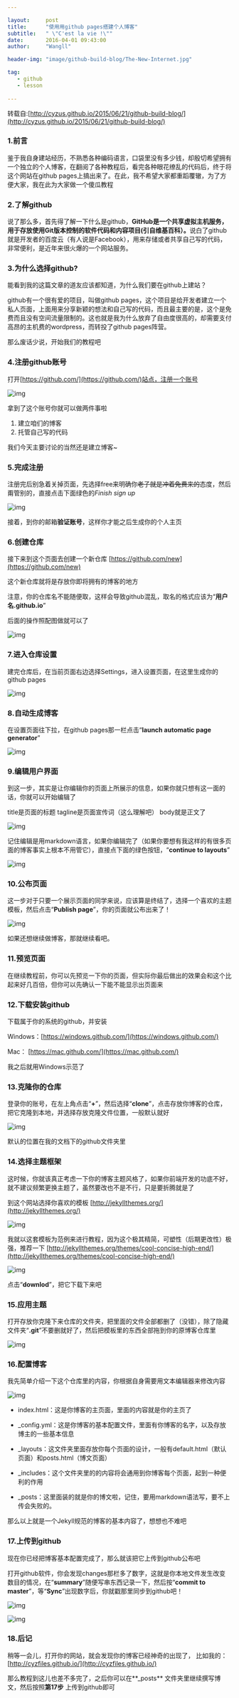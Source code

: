 ```yaml
---

layout:     post
title:      "使用用github pages搭建个人博客" 
subtitle:   " \"C'est la vie !\""
date:       2016-04-01 09:43:00
author:     "Wangll"

header-img: "image/github-build-blog/The-New-Internet.jpg"

tag:
   - github
   - lesson
   
---
```



转载自:[http://cyzus.github.io/2015/06/21/github-build-blog/](http://cyzus.github.io/2015/06/21/github-build-blog/)

### 1.前言 ###

鉴于我自身建站经历，不熟悉各种编码语言，口袋里没有多少钱，却殷切希望拥有一个独立的个人博客，在翻阅了各种教程后，看完各种眼花缭乱的代码后，终于将这个网站在github pages上搞出来了。在此，我不希望大家都重蹈覆辙，为了方便大家，我在此为大家做一个傻瓜教程

### 2.了解github ###

说了那么多，首先得了解一下什么是github，<b>GitHub是一个共享虚拟主机服务，用于存放使用Git版本控制的软件代码和内容项目(引自维基百科）。</b>说白了github就是开发者的百度云（有人说是Facebook），用来存储或者共享自己写的代码，非常便利，是近年来很火爆的一个网站服务。


### 3.为什么选择github? ###

能看到我的这篇文章的道友应该都知道，为什么我们要在github上建站？

github有一个很有爱的项目，叫做github pages，这个项目是给开发者建立一个私人页面，上面用来分享新颖的想法和自己写的代码，而且最主要的是，这个是免费而且没有空间流量限制的。这也就是我为什么放弃了自由度很高的，却需要支付高昂的主机费的wordpress，而转投了github pages阵营。

那么废话少说，开始我们的教程吧

### 4.注册github账号 ###

打开[https://github.com/](https://github.com/)站点，注册一个账号

![img](/image/github-build-blog/sign-up.jpg)

拿到了这个账号你就可以做两件事啦

 1. 建立咱们的博客
 2. 托管自己写的代码

我们今天主要讨论的当然还是建立博客~

### 5.完成注册 ###

注册完后别急着关掉页面，先选择free来明确你<del>老子就是冲着免费来的</del>态度，然后甭管别的，直接点击下面绿色的*Finish sign up*

![img](/image/github-build-blog/free.jpg)

接着，到你的邮箱**验证账号**，这样你才能之后生成你的个人主页

### 6.创建仓库 ###

接下来到这个页面去创建一个新仓库
[https://github.com/new](https://github.com/new)

这个新仓库就将是存放你即将拥有的博客的地方

注意，你的仓库名不能随便取，这样会导致github混乱，取名的格式应该为“**用户名.github.io**”

后面的操作照配图做就可以了

![img](/image/github-build-blog/build-repository.jpg)

### 7.进入仓库设置 ###

建完仓库后，在当前页面右边选择Settings，进入设置页面，在这里生成你的github pages

![img](/image/github-build-blog/settings.jpg)

### 8.自动生成博客 ###

在设置页面往下拉，在github pages那一栏点击“**launch automatic page generator**”

![img](/image/github-build-blog/generate.jpg)

### 9.编辑用户界面 ###

到这一步，其实是让你编辑你的页面上所展示的信息，如果你就只想有这一面的话，你就可以开始编辑了

title是页面的标题
tagline是页面宣传词（这么理解吧）
body就是正文了

![img](/image/github-build-blog/edit1.jpg)

记住编辑是用markdown语言，如果你编辑完了（如果你要想有我这样的有很多页面的博客事实上根本不用管它），直接点下面的绿色按钮，“**continue to layouts**”

![img](/image/github-build-blog/edit2.jpg)

### 10.公布页面 ###

这一步对于只要一个展示页面的同学来说，应该算是终结了，选择一个喜欢的主题模板，然后点击“**Publish page**”，你的页面就公布出来了！

![img](/image/github-build-blog/choose-themes.jpg)

如果还想继续做博客，那就继续看吧。

### 11.预览页面 ###

在继续教程前，你可以先预览一下你的页面，但实际你最后做出的效果会和这个比起来好几百倍，但你可以先确认一下能不能显示出页面来

### 12.下载安装github ###

下载属于你的系统的github，并安装

Windows：[https://windows.github.com/](https://windows.github.com/)

Mac：        [https://mac.github.com/](https://mac.github.com/)

我之后就用Windows示范了

### 13.克隆你的仓库 ###

登录你的账号，在左上角点击“**+**”，然后选择“**clone**”，点击存放你博客的仓库，把它克隆到本地，并选择存放克隆文件位置，一般默认就好

![img](/image/github-build-blog/clone.jpg)

默认的位置在我的文档下的github文件夹里

### 14.选择主题框架 ###

这时候，你就该真正考虑一下你的博客主题风格了，如果你前端开发的功底不好，就不建议频繁更换主题了，虽然要改也不是不行，只是要折腾就是了

到这个网站选择你喜欢的模板
[http://jekyllthemes.org/](http://jekyllthemes.org/)

![img](/image/github-build-blog/themes-serious.jpg)

我就以这套模板为范例来进行教程，因为这个极其精简，可塑性（后期更改性）极强，推荐一下
[http://jekyllthemes.org/themes/cool-concise-high-end/](http://jekyllthemes.org/themes/cool-concise-high-end/)

![img](/image/github-build-blog/cool-concise-high-end.jpg)

点击“**downlod**”，把它下载下来吧

### 15.应用主题 ###

打开存放你克隆下来仓库的文件夹，把里面的文件全部都删了（没错），除了隐藏文件夹“**.git**”不要删就好了，然后把模板里的东西全部拖到你的原博客仓库里

![img](/image/github-build-blog/apply.jpg)

### 16.配置博客 ###

 我先简单介绍一下这个仓库里的内容，你根据自身需要用文本编辑器来修改内容

![img](/image/github-build-blog/list.jpg)

 - index.html：这是你博客的主页面，里面的内容就是你的主页了

 - _config.yml：这是你博客的基本配置文件，里面有你博客的名字，以及存放博主的一些基本信息

 - _layouts：这文件夹里面存放你每个页面的设计，一般有default.html（默认页面）和posts.html（博文页面）

 - _includes：这个文件夹里的的内容将会通用到你博客每个页面，起到一种便利的作用

 - _posts：这里面装的就是你的博文啦，记住，要用markdown语法写，要不上传会失败的。

那么以上就是一个Jekyll规范的博客的基本内容了，想想也不难吧

### 17.上传到github ###

现在你已经把博客基本配置完成了，那么就该把它上传到github公布吧

打开github软件，你会发现changes那栏多了数字，这就是你本地文件发生改变数目的情况，在“**summary**”随便写串东西记录一下，然后按“**commit to master**”，等“**Sync**”出现数字后，你就戳那里同步到github吧！

![img](/image/github-build-blog/upload.jpg)

![img](/image/github-build-blog/sync.jpg)

### 18.后记 ###

稍等一会儿，打开你的网站，就会发现你的博客已经神奇的出现了，
比如我的：[http://cyzfiles.github.io/](http://cyzfiles.github.io/)

那么教程到这儿也差不多完了，之后你可以在**_posts** 文件夹里继续撰写博文，然后按照**第17步** 上传到github即可





 
 

